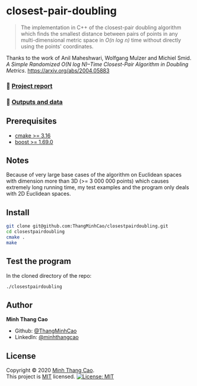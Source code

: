 # closest-pair-doubling

> The implementation in C++ of the closest-pair doubling algorithm which finds the smallest distance between pairs of points in any multi-dimensional metric space in *O(n log n)* time without directly using the points' coordinates.  

Thanks to the work of Anil Maheshwari, Wolfgang Mulzer and Michiel Smid.
*A Simple Randomized O(N log N)–Time Closest-Pair Algorithm in Doubling Metrics*.
https://arxiv.org/abs/2004.05883

### 📝 [Project report](https://github.com/ThangMinhCao/closestpairdoubling/blob/master/report/project_report/Project_Report.pdf)

### :page_with_curl: [Outputs and data](https://github.com/ThangMinhCao/closest-pair-doubling/tree/master/report/images_%26_data)

## Prerequisites

- [cmake >= 3.16](https://cmake.org/) 
- [boost >= 1.69.0](https://www.boost.org/)

## Notes

Because of very large base cases of the algorithm on Euclidean spaces with dimension more than 3D (>= 3 000 000 points) which causes extremely long running time, my test examples and the program only deals with 2D Euclidean spaces.

## Install

```sh
git clone git@github.com:ThangMinhCao/closestpairdoubling.git
cd closestpairdoubling
cmake .
make
```

## Test the program 

In the cloned directory of the repo:
```sh
./closestpairdoubling
```

## Author

**Minh Thang Cao**

* Github: [@ThangMinhCao](https://github.com/ThangMinhCao)
* LinkedIn: [@minhthangcao](https://linkedin.com/in/minhthangcao)

## License

Copyright © 2020 [Minh Thang Cao](https://github.com/ThangMinhCao).<br />
This project is [MIT](https://github.com/ThangMinhCao/closestpairdoubling/blob/master/LICENSE) licensed.
[![License: MIT](https://img.shields.io/badge/License-MIT-green.svg)](https://github.com/ThangMinhCao/closest-pair-doubling/blob/master/LICENSE)
